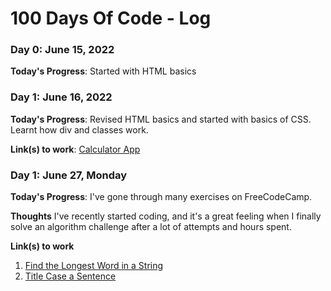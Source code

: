 # 100 Days Of Code - Log

### Day 0: June 15, 2022 

**Today's Progress**: Started with HTML basics

### Day 1: June 16, 2022

**Today's Progress**: Revised HTML basics and started with basics of CSS. Learnt how div and classes work.


**Link(s) to work**: [Calculator App](http://www.example.com)


### Day 1: June 27, Monday

**Today's Progress**: I've gone through many exercises on FreeCodeCamp.

**Thoughts** I've recently started coding, and it's a great feeling when I finally solve an algorithm challenge after a lot of attempts and hours spent.

**Link(s) to work**
1. [Find the Longest Word in a String](https://www.freecodecamp.com/challenges/find-the-longest-word-in-a-string)
2. [Title Case a Sentence](https://www.freecodecamp.com/challenges/title-case-a-sentence)

